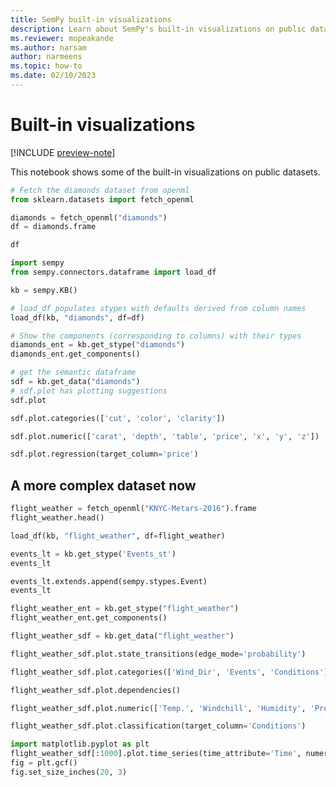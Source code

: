 ```yaml
---
title: SemPy built-in visualizations
description: Learn about SemPy's built-in visualizations on public datasets.
ms.reviewer: mopeakande
ms.author: narsam
author: narmeens
ms.topic: how-to
ms.date: 02/10/2023
---
```


# Built-in visualizations

[!INCLUDE [preview-note](../includes/preview-note.md)]

This notebook shows some of the built-in visualizations on public datasets.

```python
# Fetch the diamonds dataset from openml
from sklearn.datasets import fetch_openml

diamonds = fetch_openml("diamonds")
df = diamonds.frame

df
```

```python
import sempy
from sempy.connectors.dataframe import load_df

kb = sempy.KB()

# load_df populates stypes with defaults derived from column names
load_df(kb, "diamonds", df=df)
```

```python
# Show the components (corresponding to columns) with their types
diamonds_ent = kb.get_stype("diamonds")
diamonds_ent.get_components()
```

```python
# get the semantic dataframe
sdf = kb.get_data("diamonds")
# sdf.plot has plotting suggestions
sdf.plot
```

```python
sdf.plot.categories(['cut', 'color', 'clarity'])
```

```python
sdf.plot.numeric(['carat', 'depth', 'table', 'price', 'x', 'y', 'z'])
```

```python
sdf.plot.regression(target_column='price')
```

## A more complex dataset now

```python
flight_weather = fetch_openml("KNYC-Metars-2016").frame
flight_weather.head()
```

```python
load_df(kb, "flight_weather", df=flight_weather)
```

```python
events_lt = kb.get_stype('Events_st')
events_lt
```

```python
events_lt.extends.append(sempy.stypes.Event)
events_lt
```

```python
flight_weather_ent = kb.get_stype("flight_weather")
flight_weather_ent.get_components()
```

```python
flight_weather_sdf = kb.get_data("flight_weather")
```

```python
flight_weather_sdf.plot.state_transitions(edge_mode='probability')
```

```python
flight_weather_sdf.plot.categories(['Wind_Dir', 'Events', 'Conditions'])
```

```python
flight_weather_sdf.plot.dependencies()
```

```python
flight_weather_sdf.plot.numeric(['Temp.', 'Windchill', 'Humidity', 'Pressure', 'Dew_Point', 'Visibility', 'Wind_Speed', 'Gust_Speed', 'Precip'])
```

```python
flight_weather_sdf.plot.classification(target_column='Conditions')
```

```python
import matplotlib.pyplot as plt
flight_weather_sdf[:1000].plot.time_series(time_attribute='Time', numeric_attributes=['Temp.', 'Windchill', 'Humidity', 'Dew_Point', 'Visibility', 'Wind_Speed', 'Gust_Speed', 'Precip'])
fig = plt.gcf()
fig.set_size_inches(20, 3)
```
